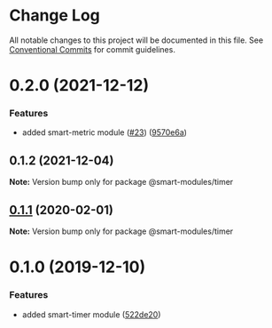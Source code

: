 # Change Log

All notable changes to this project will be documented in this file.
See [Conventional Commits](https://conventionalcommits.org) for commit guidelines.

# 0.2.0 (2021-12-12)


### Features

* added smart-metric module ([#23](https://github.com/smart-modules/smart-modules/issues/23)) ([9570e6a](https://github.com/smart-modules/smart-modules/commit/9570e6a48d69cb018dbb4fe75561249287243ee6))





## 0.1.2 (2021-12-04)

**Note:** Version bump only for package @smart-modules/timer





## [0.1.1](https://github.com/smart-modules/smart-modules/compare/@smart-modules/timer@0.1.0...@smart-modules/timer@0.1.1) (2020-02-01)

**Note:** Version bump only for package @smart-modules/timer





# 0.1.0 (2019-12-10)


### Features

* added smart-timer module ([522de20](https://github.com/smart-modules/smart-modules/commit/522de20a486fd9ec19e55a96f2430c8ce4ee7af6))
